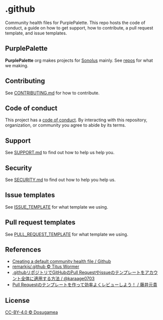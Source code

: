 # .github
Community health files for PurplePalette. This repo hosts the code of conduct, a guide on how to get support, how to contribute, a pull request template, and issue templates.

## PurplePalette

**PurplePalette** org makes projects for [Sonolus](https://sonolus.com) mainly.
See [repos](https://github.com/PurplePalette) for what we making.

## Contributing

See [CONTRIBUTING.md](CONTRIBUTING.md) for how to contribute.

## Code of conduct

This project has a [code of conduct](CODE_OF_CONDUCT.md).
By interacting with this repository, organization, or community you agree to
abide by its terms.

## Support

See [SUPPORT.md](SUPPORT.md) to find out how to help us help you.

## Security

See [SECURITY.md](SUPPORT.md) to find out how to help you help us.

## Issue templates

See [ISSUE_TEMPLATE](ISSUE_TEMPLATE/) for what template we using.

## Pull request templates

See [PULL_REQUEST_TEMPLATE](PULL_REQUEST_TEMPLATE/) for what template we using.

## References
- [Creating a default community health file / Github](https://docs.github.com/en/communities/setting-up-your-project-for-healthy-contributions/creating-a-default-community-health-file)
- [remarkjs/.github © Titus Wormer](https://github.com/remarkjs/.github)
- [.githubリポジトリでGitHubのPull Requestやissueのテンプレートをアカウント全体に適用する方法 / @karaage0703](https://qiita.com/karaage0703/items/3f9320e4cc23a25726cf)
- [Pull Requestのテンプレートを作って効率よくレビューしよう！ / 藤井元貴](https://dev.classmethod.jp/articles/pull-request-template/)

## License
[CC-BY-4.0 © Dosugamea](https://creativecommons.org/licenses/by/4.0/)